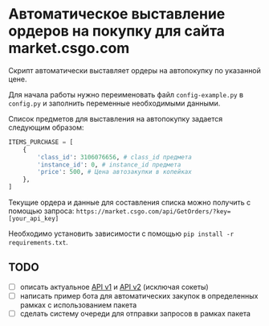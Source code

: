 # Автоматическое выставление ордеров на покупку для сайта market.csgo.com

Скрипт автоматически выставляет ордеры на автопокупку по указанной цене.

Для начала работы нужно переименовать файл `config-example.py` в `config.py`
и заполнить переменные необходимыми данными.

Список предметов для выставления на автопокупку задается следующим образом:
```python
ITEMS_PURCHASE = [
    {
        'class_id': 3106076656, # class_id предмета
        'instance_id': 0, # instance_id предмета
        'price': 500, # Цена автозакупки в копейках
    },
]
```

Текущие ордера и данные для составления списка можно получить с помощью запроса: `https://market.csgo.com/api/GetOrders/?key=[your_api_key]`

Необходимо установить зависимости с помощью `pip install -r requirements.txt`.

## TODO

- [ ] описать актуальное [API v1](https://market.csgo.com/docs) и [API v2](https://market.csgo.com/docs-v2) (исключая сокеты)
- [ ] написать пример бота для автоматических закупок в определенных рамках с использованием пакета
- [ ] сделать систему очереди для отправки запросов в рамках пакета
